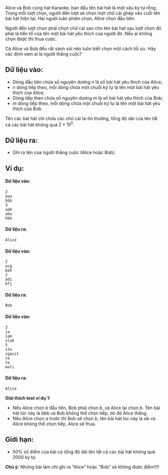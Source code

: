 Alice và Bob cùng hát Karaoke, ban đầu tên bài hát là một xâu ký tự rỗng. Trong mỗi lượt chọn, người đến lượt sẽ chọn một chữ cái ghép vào cuối tên bài hát hiện tại. Hai người luân phiên chọn, Alice chọn đầu tiên.

Người đến lượt chọn phải chọn chữ cái sao cho tên bài hát sau lượt chọn đó phải là tiền tố của tên một bài hát yêu thích của người đó. Nếu ai không chọn được thì thua cuộc.

Cả Alice và Bob đều rất sành sỏi nên luôn biết chọn một cách tối ưu. Hãy xác định xem ai là người thắng cuộc?

## Dữ liệu vào:
- Dòng đầu tiên chứa số nguyên dương $n$ là số bài hát yêu thích của Alice;
- $n$ dòng tiếp theo, mỗi dòng chứa một chuỗi ký tự là tên một bài hát yêu thích của Alice;
- Dòng tiếp theo chứa số nguyên dương $m$ là số bài hát yêu thích của Bob;
- $m$ dòng tiếp theo, mỗi dòng chứa một chuỗi ký tự là tên một bài hát yêu thích của Bob.

Tên các bài hát chỉ chứa các chữ cái la-tin thường, tổng độ dài của tên tất cả các bài hát không quá $2\times 10^5$.

## Dữ liệu ra:
- Ghi ra tên của người thắng cuộc (Alice hoặc Bob).

## Ví dụ:
#### Dữ liệu vào:
```
2
aaa
bbb
3
aab
aba
bbb
```

#### Dữ liệu ra:
```
Alice
```

#### Dữ liệu vào:
```
2
acg
beh
2
adi
bfj
```

#### Dữ liệu ra:
```
Bob
```

#### Dữ liệu vào:
```
3
ja
sam
vlak
5
sto
zgazit
ce
te
mali
```

#### Dữ liệu ra:
```
Alice
```

**Giải thích test ví dụ $1$:**
- Nếu Alice chọn $b$ đầu tiên, Bob phải chọn $b$, và Alice lại chọn $b$. Tên bài hát lúc này là $bbb$ và Bob không thể chọn tiếp, do đó Alice thắng.
- Nếu Alice chọn $a$ trước thì Bob sẽ chọn $b$, tên bài hát lúc này là $ab$ và Alice không thể chọn tiếp, Alice sẽ thua.

## Giới hạn:
- $50\%$ số điểm của bài có tổng độ dài tên tất cả các bài hát không quá $2000$ ký tự.

**Chú ý:** Những bài làm chỉ ghi ra "Alice" hoặc "Bob" sẽ không được điểm!!!!